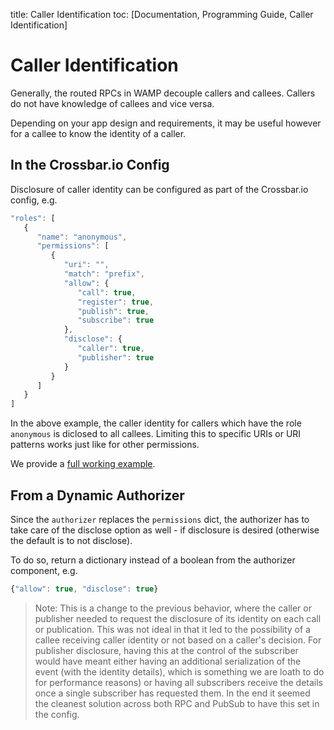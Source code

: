 title: Caller Identification
toc: [Documentation, Programming Guide, Caller Identification]

# Caller Identification

Generally, the routed RPCs in WAMP decouple callers and callees. Callers do not have knowledge of callees and vice versa.

Depending on your app design and requirements, it may be useful however for a callee to know the identity of a caller.

## In the Crossbar.io Config

Disclosure of caller identity can be configured as part of the Crossbar.io config, e.g.

```javascript
"roles": [
   {
      "name": "anonymous",
      "permissions": [
         {
            "uri": "",
            "match": "prefix",
            "allow": {
               "call": true,
               "register": true,
               "publish": true,
               "subscribe": true
            },
            "disclose": {
               "caller": true,
               "publisher": true
            }
         }
      ]
   }
]
```

In the above example, the caller identity for callers which have the role `anonymous` is diclosed to all callees. Limiting this to specific URIs or URI patterns works just like for other permissions.

We provide a [full working example](https://github.com/crossbario/crossbarexamples/tree/master/disclose).

## From a Dynamic Authorizer

Since the `authorizer` replaces the `permissions` dict, the authorizer has to take care of the disclose option as well - if disclosure is desired (otherwise the default is to not disclose).

To do so, return a dictionary instead of a boolean from the authorizer component, e.g.

```javascript
{"allow": true, "disclose": true}
```

> Note: This is a change to the previous behavior, where the caller or publisher needed to request the disclosure of its identity on each call or publication. This was not ideal in that it led to the possibility of a callee receiving caller identity or not based on a caller's decision. For publisher disclosure, having this at the control of the subscriber would have meant either having an additional serialization of the event (with the identity details), which is something we are loath to do for performance reasons) or having all subscribers receive the details once a single subscriber has requested them. In the end it seemed the cleanest solution across both RPC and PubSub to have this set in the config.
